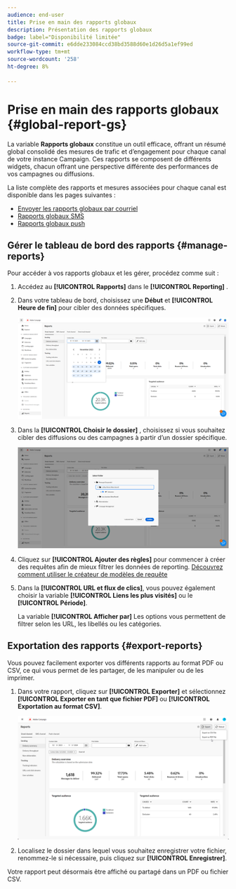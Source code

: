 ```yaml
---
audience: end-user
title: Prise en main des rapports globaux
description: Présentation des rapports globaux
badge: label="Disponibilité limitée"
source-git-commit: e6dde233084ccd38bd3588d60e1d26d5a1ef99ed
workflow-type: tm+mt
source-wordcount: '258'
ht-degree: 8%

---
```



# Prise en main des rapports globaux {#global-report-gs}

La variable **Rapports globaux** constitue un outil efficace, offrant un résumé global consolidé des mesures de trafic et d’engagement pour chaque canal de votre instance Campaign. Ces rapports se composent de différents widgets, chacun offrant une perspective différente des performances de vos campagnes ou diffusions.

La liste complète des rapports et mesures associées pour chaque canal est disponible dans les pages suivantes :

* [Envoyer les rapports globaux par courriel](global-report-email.md)
* [Rapports globaux SMS](global-report-email-sms.md)
* [Rapports globaux push](global-report-push.md)

## Gérer le tableau de bord des rapports {#manage-reports}

Pour accéder à vos rapports globaux et les gérer, procédez comme suit :

1. Accédez au **[!UICONTROL Rapports]** dans le **[!UICONTROL Reporting]** .

1. Dans votre tableau de bord, choisissez une **Début** et **[!UICONTROL Heure de fin]** pour cibler des données spécifiques.

   ![](assets/global_report_manage_1.png)

1. Dans la **[!UICONTROL Choisir le dossier]** , choisissez si vous souhaitez cibler des diffusions ou des campagnes à partir d’un dossier spécifique.

   ![](assets/global_report_manage_2.png)

1. Cliquez sur **[!UICONTROL Ajouter des règles]** pour commencer à créer des requêtes afin de mieux filtrer les données de reporting. [Découvrez comment utiliser le créateur de modèles de requête](../query/query-modeler-overview.md)

1. Dans la **[!UICONTROL URL et flux de clics]**, vous pouvez également choisir la variable **[!UICONTROL Liens les plus visités]** ou le **[!UICONTROL Période]**.

   La variable **[!UICONTROL Afficher par]** Les options vous permettent de filtrer selon les URL, les libellés ou les catégories.

## Exportation des rapports {#export-reports}

Vous pouvez facilement exporter vos différents rapports au format PDF ou CSV, ce qui vous permet de les partager, de les manipuler ou de les imprimer.

1. Dans votre rapport, cliquez sur **[!UICONTROL Exporter]** et sélectionnez **[!UICONTROL Exporter en tant que fichier PDF]** ou **[!UICONTROL Exportation au format CSV]**.

   ![](assets/global_report_export.png)

1. Localisez le dossier dans lequel vous souhaitez enregistrer votre fichier, renommez-le si nécessaire, puis cliquez sur **[!UICONTROL Enregistrer]**.

Votre rapport peut désormais être affiché ou partagé dans un PDF ou fichier CSV.

